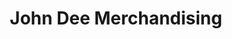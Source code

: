 ---
title: "John Dee Merchandising"
url: /puerto-princesa/john-dee-merchandising/
shop: hardware
---